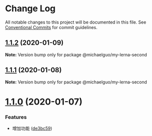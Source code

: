 # Change Log

All notable changes to this project will be documented in this file.
See [Conventional Commits](https://conventionalcommits.org) for commit guidelines.

## [1.1.2](https://github.com/michaelguo1991/lerna-test/tree/master/packages/my-lerna-second/compare/@michaelguo/my-lerna-second@1.1.1...@michaelguo/my-lerna-second@1.1.2) (2020-01-09)

**Note:** Version bump only for package @michaelguo/my-lerna-second





## [1.1.1](https://github.com/michaelguo1991/lerna-test/tree/master/packages/my-lerna-second/compare/@michaelguo/my-lerna-second@1.1.0...@michaelguo/my-lerna-second@1.1.1) (2020-01-08)

**Note:** Version bump only for package @michaelguo/my-lerna-second





# [1.1.0](https://github.com/michaelguo1991/lerna-test/tree/master/packages/my-lerna-second/compare/@michaelguo/my-lerna-second@1.0.2...@michaelguo/my-lerna-second@1.1.0) (2020-01-07)


### Features

* 增加功能 ([de3bc59](https://github.com/michaelguo1991/lerna-test/tree/master/packages/my-lerna-second/commit/de3bc593533890882af9967faf41ab07b2aba9d1))
